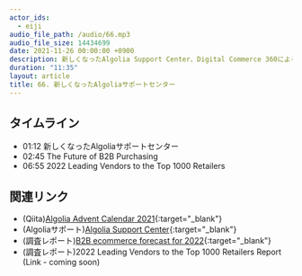 ```yaml
---
actor_ids:
  - eiji
audio_file_path: /audio/66.mp3
audio_file_size: 14434699
date: 2021-11-26 00:00:00 +0900
description: 新しくなったAlgolia Support Center、Digital Commerce 360による調査レポートの内容のご紹介
duration: "11:35"
layout: article
title: 66. 新しくなったAlgoliaサポートセンター
---
```


## タイムライン

- 01:12 新しくなったAlgoliaサポートセンター
- 02:45 The Future of B2B Purchasing
- 06:55 2022 Leading Vendors to the Top 1000 Retailers
  
## 関連リンク

- (Qiita)[Algolia Advent Calendar 2021](https://qiita.com/advent-calendar/2021/algolia){:target="_blank"}
- (Algoliaサポート)[Algolia Support Center](https://www.algolia.com/support/){:target="_blank"}
- (調査レポート)[B2B ecommerce forecast for 2022](https://resources.algolia.com/home/report-dc360futureb2bpurchasing-b2becommerce){:target="_blank"}
- (調査レポート)2022 Leading Vendors to the Top 1000 Retailers Report (Link - coming soon)